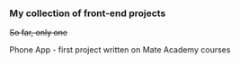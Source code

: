 ### **My collection of front-end projects**
~~So far, only one~~

Phone App - first project written on Mate Academy courses

